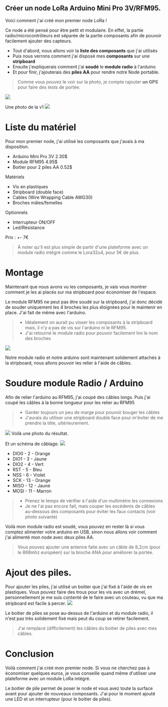 Créer un node LoRa Arduino Mini Pro 3V/RFM95.
----
Voici comment j'ai créé mon premier node LoRa !

Ce node a été pensé pour être petit et modulaire.
En effet, la partie radio/microcontrôleurs est séparée de la partie composants afin de pouvoir facilement ajouter des capteurs.

* Tout d'abord, nous allons voir la **liste des composants** que j'ai utilisés
* Puis nous verrons comment j'ai disposé mes **composants** sur une **stripboard**
* Ensuite j'expliquerais comment j'ai **soudé** le **module radio** à l'arduino
* Et pour finir, j'ajouterais des **piles AA** pour rendre notre Node portable.

> Comme vous pouvez le voir sur la photo, je compte rajouter **un GPS** pour faire des tests de portée.

![](images/miniproRFM95_ttn_v2.jpg)

Une photo de la v1
![](images/miniproRFM95_ttn_v1.jpg)

# Liste du matériel
Pour mon premier node, j'ai utilisé les composants que j'avais à ma disposition.
* Arduino Mini Pro 3V 2.30$
* Module RFM95 4.95$
* Boitier pour 2 piles AA 0.52$

Matériels
* Vis en plastiques
* Stripboard (double face)
* Cables (Wire Wrapping Cable AWG30)
* Broches mâles/femelles

Optionnels
* Interrupteur ON/OFF
* Led/Résistance

Prix : +- 7€

> À noter qu'il est plus simple de partir d'une plateforme avec un module radio intégré comme le Lora32u4, pour 5€ de plus.

# Montage
Maintenant que nous avons vu les composants, je vais vous montrer comment je les ai placés sur ma stripboard pour économiser de l'espace.    

Le module RFM95 ne peut pas être soudé sur la stripboard, j'ai donc décidé de souder uniquement les 4 broches les plus éloignées pour le maintenir en place.
J'ai fait de même avec l'arduino.

> * Idéalement on aurait pu visser les composants à la stripboard mais, il n'y a pas de vis sur l'arduino ni le RFM95.
> * J'ai retourné le module radio pour pouvoir facilement lire le nom des broches 


![](images/loraNode.png)

Notre module radio et notre arduino sont maintenant solidement attachés à la stripboard, nous allons pouvoir les relier à l'aide de câbles.


# Soudure module Radio / Arduino
Afin de relier l'arduino au RFM95, j'ai coupé des câbles longs.
Puis j'ai coupé les câbles à la bonne longueur pour les relier au RFM95
> - Garder toujours un peu de marge pour pouvoir bouger les câbles
> - J'aurais du utiliser une stripboard double face pour m'éviter de me prendre la tête, ultérieurement.

![](images/miniproRFM95_ttn_v2_modules.jpg)
Voilà une photo du résultat.

Et un schéma de câblage.
![](images/loraNode2.png)
* DIO0 - 2  - Orange
* DIO1 - 3  - Jaune
* DIO2 - 4  - Vert
* RST  - 5  - Bleu
* NSS  - 6  - Violet
* SCK  - 13 - Orange
* MISO - 12 - Jaune
* MOSI - 11 - Marron


> * Prenez le temps de vérifier à l'aide d'un multimètre les connexions 
> * Je ne l'ai pas encore fait, mais couper les excédents de câbles au-dessous des composants pour éviter les faux contacts (voir photo suivante)

Voilà mon module radio est soudé, vous pouvez en rester là si vous comptez alimenter votre arduino en USB, sinon nous allons voir comment j'ai alimenté mon node avec deux piles AA.

> Vous pouvez ajouter une antenne faite avec un câble de 8,2cm (pour le 868mhz européen) sur la broche ANA pour améliorer la portée.

# Ajout des piles.
Pour ajouter les piles, j'ai utilisé un boitier que j'ai fixé à l'aide de vis en plastiques.
Vous pouvez faire des trous pour les vis avec un drémel, personnellement je me suis contenté de le faire avec un couteau, vu que ma stripboard est facile à percer.
![](images/miniproRFM95_ttn_v2_side.jpg)

Le boitier de piles se pose au-dessus de l'arduino et du module radio, il n'est pas très solidement fixé mais peut du coup se retirer facilement.

> J'ai remplacé (difficilement) les câbles du boitier de piles avec mes câbles.

# Conclusion
Voilà comment j'ai créé mon premier node.
Si vous ne cherchez pas à économiser quelques euros, je vous conseille quand même d'utiliser une plateforme avec un module LoRa intégré.

Le boitier de pile permet de poser le node et vous avez toute la surface avant pour ajouter de nouveaux composants.
J'ai pour le moment ajouté une LED et un interrupteur (pour le boitier de piles).